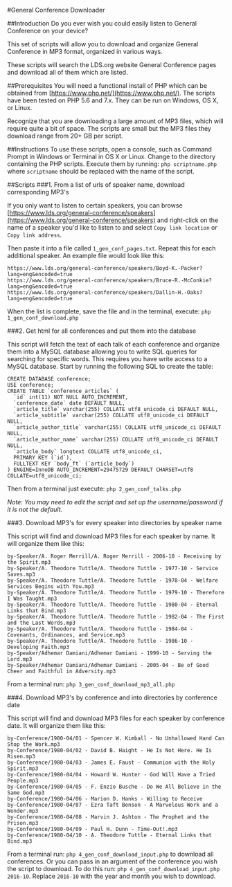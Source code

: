 #General Conference Downloader##IntroductionDo you ever wish you could easily listen to General Conference on your device?This set of scripts will allow you to download and organize General Conference in MP3 format, organized in various ways.These scripts will search the LDS.org website General Conference pages and download all of them which are listed.##PrerequisitesYou will need a functional install of PHP which can be obtained from [https://www.php.net/](https://www.php.net/).  The scripts have been tested on PHP 5.6 and 7.x. They can be run on Windows, OS X, or Linux.Recognize that you are downloading a large amount of MP3 files, which will require quite a bit of space.  The scripts are small but the MP3 files they download range from 20+ GB per script.##InstructionsTo use these scripts, open a console, such as Command Prompt in Windows or Terminal in OS X or Linux.  Change to the directory containing the PHP scripts. Execute them by running: `php scriptname.php` where `scriptname` should be replaced with the name of the script.##Scripts###1. From a list of urls of speaker name, download corresponding MP3'sIf you only want to listen to certain speakers, you can browse [https://www.lds.org/general-conference/speakers](https://www.lds.org/general-conference/speakers) and right-click on the name of a speaker you'd like to listen to and select `Copy link location` or `Copy link address`.Then paste it into a file called `1_gen_conf_pages.txt`.  Repeat this for each additional speaker.  An example file would look like this:```https://www.lds.org/general-conference/speakers/Boyd-K.-Packer?lang=eng&encoded=truehttps://www.lds.org/general-conference/speakers/Bruce-R.-McConkie?lang=eng&encoded=truehttps://www.lds.org/general-conference/speakers/Dallin-H.-Oaks?lang=eng&encoded=true```When the list is complete, save the file and in the terminal, execute: `php 1_gen_conf_download.php`###2. Get html for all conferences and put them into the databaseThis script will fetch the text of each talk of each conference and organize them into a MySQL database allowing you to write SQL queries for searching for specific words. This requires you have write access to a MySQL database.  Start by running the following SQL to create the table:```CREATE DATABASE conference;USE conference;CREATE TABLE `conference_articles` (  `id` int(11) NOT NULL AUTO_INCREMENT,  `conference_date` date DEFAULT NULL,  `article_title` varchar(255) COLLATE utf8_unicode_ci DEFAULT NULL,  `article_subtitle` varchar(255) COLLATE utf8_unicode_ci DEFAULT NULL,  `article_author_title` varchar(255) COLLATE utf8_unicode_ci DEFAULT NULL,  `article_author_name` varchar(255) COLLATE utf8_unicode_ci DEFAULT NULL,  `article_body` longtext COLLATE utf8_unicode_ci,  PRIMARY KEY (`id`),  FULLTEXT KEY `body_ft` (`article_body`)) ENGINE=InnoDB AUTO_INCREMENT=29475729 DEFAULT CHARSET=utf8 COLLATE=utf8_unicode_ci;```Then from a terminal just execute: `php 2_gen_conf_talks.php`*Note: You may need to edit the script and set up the username/password if it is not the default.*###3. Download MP3's for every speaker into directories by speaker nameThis script will find and download MP3 files for each speaker by name.  It will organize them like this:```by-Speaker/A. Roger Merrill/A. Roger Merrill - 2006-10 - Receiving by the Spirit.mp3by-Speaker/A. Theodore Tuttle/A. Theodore Tuttle - 1977-10 - Service Saves.mp3by-Speaker/A. Theodore Tuttle/A. Theodore Tuttle - 1978-04 - Welfare Services Begins with You.mp3by-Speaker/A. Theodore Tuttle/A. Theodore Tuttle - 1979-10 - Therefore I Was Taught.mp3by-Speaker/A. Theodore Tuttle/A. Theodore Tuttle - 1980-04 - Eternal Links that Bind.mp3by-Speaker/A. Theodore Tuttle/A. Theodore Tuttle - 1982-04 - The First and the Last Words.mp3by-Speaker/A. Theodore Tuttle/A. Theodore Tuttle - 1984-04 - Covenants, Ordinances, and Service.mp3by-Speaker/A. Theodore Tuttle/A. Theodore Tuttle - 1986-10 - Developing Faith.mp3by-Speaker/Adhemar Damiani/Adhemar Damiani - 1999-10 - Serving the Lord.mp3by-Speaker/Adhemar Damiani/Adhemar Damiani - 2005-04 - Be of Good Cheer and Faithful in Adversity.mp3```From a terminal run: `php 3_gen_conf_download_mp3_all.php`###4. Download MP3's by conference and into directories by conference dateThis script will find and download MP3 files for each speaker by conference date.  It will organize them like this:```by-Conference/1980-04/01 - Spencer W. Kimball - No Unhallowed Hand Can Stop the Work.mp3by-Conference/1980-04/02 - David B. Haight - He Is Not Here. He Is Risen.mp3by-Conference/1980-04/03 - James E. Faust - Communion with the Holy Spirit.mp3by-Conference/1980-04/04 - Howard W. Hunter - God Will Have a Tried People.mp3by-Conference/1980-04/05 - F. Enzio Busche - Do We All Believe in the Same God.mp3by-Conference/1980-04/06 - Marion D. Hanks - Willing to Receiveby-Conference/1980-04/07 - Ezra Taft Benson - A Marvelous Work and a Wonder.mp3by-Conference/1980-04/08 - Marvin J. Ashton - The Prophet and the Prison.mp3by-Conference/1980-04/09 - Paul H. Dunn - Time-Out!.mp3by-Conference/1980-04/10 - A. Theodore Tuttle - Eternal Links that Bind.mp3```From a terminal run: `php 4_gen_conf_download_input.php` to download all conferences.  Or you can pass in an argument of the conference you wish the script to download.  To do this run: `php 4_gen_conf_download_input.php 2016-10`. Replace `2016-10` with the year and month you wish to download.